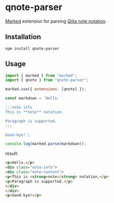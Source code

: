 # qnote-parser

[Marked](https://github.com/markedjs/marked) extension for parsing [Qiita note notation](https://qiita.com/Qiita/items/c686397e4a0f4f11683d#note---%E8%A3%9C%E8%B6%B3%E8%AA%AC%E6%98%8E).

## Installation

```shell
npm install qnote-parser
```

## Usage

```javascript
import { marked } from "marked";
import { qnote } from "qnote-parser";

marked.use({ extensions: [qnote] });

const markdown = `Hello.

:::note info
This is **note** notation.

Paragraph is supported.
:::

Good-bye!`;

console.log(marked.parse(markdown));
```

result:

```html
<p>Hello.</p>
<div class="note-info">
<div class="note-content">
<p>This is <strong>note</strong> notation.</p>
<p>Paragraph is supported.</p>
</div>
</div>
<p>Good-bye!</p>
```
